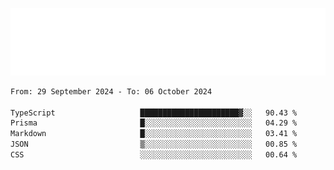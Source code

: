 [![](./hello.svg)](https://blog.yrobot.top?ref=github-yrobot)

<!--START_SECTION:waka-->

```txt
From: 29 September 2024 - To: 06 October 2024

TypeScript                   ██████████████████████▓░░   90.43 %
Prisma                       █░░░░░░░░░░░░░░░░░░░░░░░░   04.29 %
Markdown                     █░░░░░░░░░░░░░░░░░░░░░░░░   03.41 %
JSON                         ▒░░░░░░░░░░░░░░░░░░░░░░░░   00.85 %
CSS                          ░░░░░░░░░░░░░░░░░░░░░░░░░   00.64 %
```

<!--END_SECTION:waka-->
